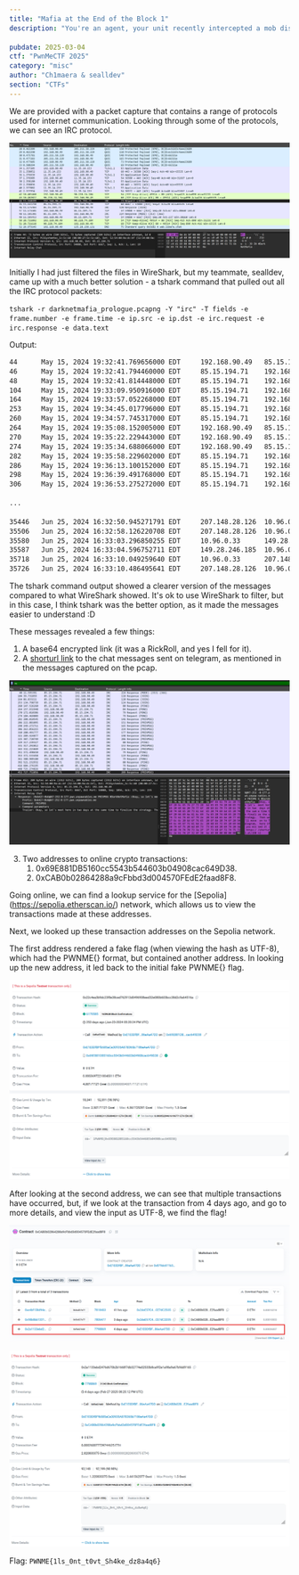 ```yaml
---
title: "Mafia at the End of the Block 1"
description: "You're an agent, your unit recently intercepted a mob discussion about an event that's going to take place on August 8, 2024. You already know the location, though. A password for the event was mentioned. Your job is to find it and return it so that an agent can go to the scene and collect evidence. Note : The contract is deployed on sepolia network "

pubdate: 2025-03-04
ctf: "PwnMeCTF 2025"
category: "misc"
author: "Ch1maera & sealldev"
section: "CTFs"
---
```


We are provided with a packet capture that contains a range of protocols used for internet communication. Looking through some of the protocols, we can see an IRC protocol. 

![image of IRC protocol](images/25-pwnme/mafia-irc.png)


Initially I had just filtered the files in WireShark, but my teammate, sealldev, came up with a much better solution - a tshark command that pulled out all the IRC protocol packets: 

```tshark -r darknetmafia_prologue.pcapng -Y "irc" -T fields -e frame.number -e frame.time -e ip.src -e ip.dst -e irc.request -e irc.response -e data.text```

Output: 
```bash
44      May 15, 2024 19:32:41.769656000 EDT     192.168.90.49   85.15.194.71    JOIN #DarkNetMafia
46      May 15, 2024 19:32:41.794460000 EDT     85.15.194.71    192.168.90.49           :npeave!~eave@47-252-8-177.pwn.unpawnables.me JOIN #DarkNetMafia
48      May 15, 2024 19:32:41.814448000 EDT     85.15.194.71    192.168.90.49           :erbium.libera.chat MODE #DarkNetMafia +Cnst,:erbium.libera.chat 353 npeave @ #DarkNetMafia :@npeave,:erbium.libera.chat 366 npeave #DarkNetMafia :End of /NAMES list.
104     May 15, 2024 19:33:09.950916000 EDT     85.15.194.71    192.168.90.49           :Bob42!~Bob@47-252-8-177.pwn.unpawnables.me JOIN #DarkNetMafia
164     May 15, 2024 19:33:57.052268000 EDT     85.15.194.71    192.168.90.49           :Marco!~Marco@47-252-8-177.pwn.unpawnables.me JOIN #DarkNetMafia
253     May 15, 2024 19:34:45.017796000 EDT     85.15.194.71    192.168.90.49           :John885!~John885@47-252-8-177.pwn.unpawnables.me JOIN #DarkNetMafia
260     May 15, 2024 19:34:57.745317000 EDT     85.15.194.71    192.168.90.49           PING :erbium.libera.chat
264     May 15, 2024 19:35:08.152005000 EDT     192.168.90.49   85.15.194.71    PONG PING :erbium.libera.chat
270     May 15, 2024 19:35:22.229443000 EDT     192.168.90.49   85.15.194.71    PONG :erbium.libera.chat
274     May 15, 2024 19:35:34.688066000 EDT     192.168.90.49   85.15.194.71    PONG :erbium.libera.chat
282     May 15, 2024 19:35:58.229602000 EDT     85.15.194.71    192.168.90.49           :Bob42!~Bob@47-252-8-177.pwn.unpawnables.me PRIVMSG #DarkNetMafia :Hi guys, are you there?
286     May 15, 2024 19:36:13.100152000 EDT     85.15.194.71    192.168.90.49           :Marco!~Marco@47-252-8-177.pwn.unpawnables.me PRIVMSG #DarkNetMafia :Yeah, I'm here. What's up?
298     May 15, 2024 19:36:39.491768000 EDT     85.15.194.71    192.168.90.49           :John885!~John885@47-252-8-177.pwn.unpawnables.me PRIVMSG #DarkNetMafia :Present. We got stuff to talk about?
306     May 15, 2024 19:36:53.275272000 EDT     85.15.194.71    192.168.90.49           :Bob42!~Bob@47-252-8-177.pwn.unpawnables.me PRIVMSG #DarkNetMafia :Yeah, we've got a big job to get ready for. It's about the thing we were talking about the other day. 

...

35446   Jun 25, 2024 16:32:50.945271791 EDT     207.148.28.126  10.96.0.33              @time=2024-06-25T20:32:50.678Z :Grace94!~teazer@freenode-f7v.pkh.t6e10e.IP PRIVMSG #chillinglounge :Bye ! I have to go school btw ++
35506   Jun 25, 2024 16:32:58.126220708 EDT     207.148.28.126  10.96.0.33              @time=2024-06-25T20:32:57.848Z :Alice5151!~teazer@freenode-f7v.pkh.t6e10e.IP PRIVMSG #chillinglounge :Byyyyyye guyyys
35580   Jun 25, 2024 16:33:03.296850255 EDT     10.96.0.33      149.28.246.185  PING *.freenode.net
35587   Jun 25, 2024 16:33:04.596752711 EDT     149.28.246.185  10.96.0.33              @time=2024-06-25T20:33:03.879Z :*.freenode.net PONG *.freenode.net :*.freenode.net
35718   Jun 25, 2024 16:33:10.049259640 EDT     10.96.0.33      207.148.28.126  PING *.freenode.net
35726   Jun 25, 2024 16:33:10.486495641 EDT     207.148.28.126  10.96.0.33              @time=2024-06-25T20:33:10.213Z :*.freenode.net PONG *.freenode.net :*.freenode.net

```

The tshark command output showed a clearer version of the messages compared to what WireShark showed. It's ok to use WireShark to filter, but in this case, I think tshark was the better option, as it made the messages easier to understand :D

These messages revealed a few things: 

1. A base64 encrypted link (it was a RickRoll, and yes I fell for it).
2. A [shorturl link](https://shorturl.at/2O8nI) to the chat messages sent on telegram, as mentioned in the messages captured on the pcap.

![image of shorturl in pcap](images/25-pwnme/mafia-shorturlpcap.png)



3. Two addresses to online crypto transactions:
   1. 0x69E881DB5160cc5543b544603b04908cac649D38.
   2. 0xCAB0b02864288a9cFbbd3d004570FEdE2faad8F8.

Going online, we can find a lookup service for the [Sepolia] (https://sepolia.etherscan.io/) network, which allows us to view the transactions made at these addresses. 

Next, we looked up these transaction addresses on the Sepolia network. 

The first address rendered a fake flag (when viewing the hash as UTF-8), which had the PWNME{} format, but contained another address. In looking up the new address, it led back to the initial fake PWNME{} flag. 

![image of fake flag in Sepolia lookup](images/25-pwnme/mafia-fakeflag1.png)

After looking at the second address, we can see that multiple transactions have occurred, but, if we look at the transaction from 4 days ago, and go to more details, and view the input as UTF-8, we find the flag!


![image of transactions to actual flag account](images/25-pwnme/mafia-transactionimg.png)

![image of the actual flag in Sepolia lookup](images/25-pwnme/mafia-actualflag.png)


Flag: `PWNME{1ls_0nt_t0vt_Sh4ke_dz8a4q6}`